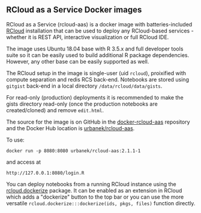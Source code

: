 ## RCloud as a Service Docker images

RCloud as a Service (rcloud-aas) is a docker image with batteries-included [RCloud](https://rcloud.social) installation that can be used to deploy any RCloud-based services - whether it is REST API, interactive visualization or full RCloud IDE.

The image uses Ubuntu 18.04 base with R 3.5.x and full developer tools suite so it can be easily used to build additional R package dependencies. However, any other base can be easily supported as well.

The RCloud setup in the image is single-user (uid `rcloud`), proixified with compute separation and redis RCS back-end. Notebooks are stored using `gitgist` back-end in a local directory `/data/rcloud/data/gists`.

For read-only (production) deployments it is recommended to make the gists directory read-only (once the production notebooks are created/cloned) and remove `edit.html`.

The source for the image is on GitHub in the [docker-rcloud-aas](https://github.com/s-u/docker-rcloud-aas) repository and the Docker Hub location is [urbanek/rcloud-aas](https://cloud.docker.com/u/urbanek/repository/docker/urbanek/rcloud-aas).

To use:
```
docker run -p 8080:8080 urbanek/rcloud-aas:2.1.1-1
```
and access at
```
http://127.0.0.1:8080/login.R
```

You can deploy notebooks from a running RCloud instance using the [rcloud.dockerize](https://github.com/att/rcloud.dockerize) package. It can be enabled as an extension in RCloud which adds a "dockerize" button to the top bar or you can use the more versatile `rcloud.dockerize:::dockerize(ids, pkgs, files)` function directly.
